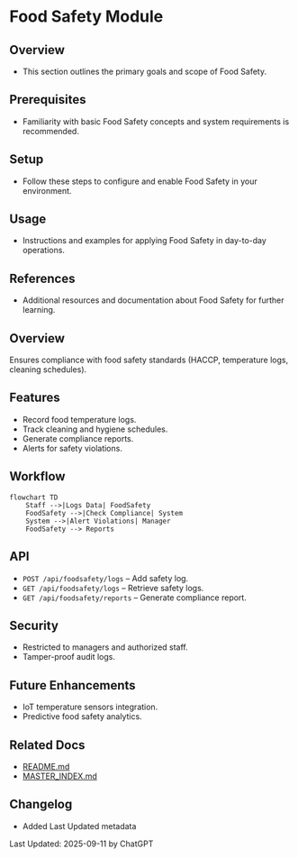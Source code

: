 # Food Safety Module

## Overview
- This section outlines the primary goals and scope of Food Safety.

## Prerequisites
- Familiarity with basic Food Safety concepts and system requirements is recommended.

## Setup
- Follow these steps to configure and enable Food Safety in your environment.

## Usage
- Instructions and examples for applying Food Safety in day-to-day operations.

## References
- Additional resources and documentation about Food Safety for further learning.


## Overview
Ensures compliance with food safety standards (HACCP, temperature logs, cleaning schedules).

## Features
- Record food temperature logs.  
- Track cleaning and hygiene schedules.  
- Generate compliance reports.  
- Alerts for safety violations.  

## Workflow
```mermaid
flowchart TD
    Staff -->|Logs Data| FoodSafety
    FoodSafety -->|Check Compliance| System
    System -->|Alert Violations| Manager
    FoodSafety --> Reports
```

## API
- `POST /api/foodsafety/logs` – Add safety log.  
- `GET /api/foodsafety/logs` – Retrieve safety logs.  
- `GET /api/foodsafety/reports` – Generate compliance report.  

## Security
- Restricted to managers and authorized staff.  
- Tamper-proof audit logs.  

## Future Enhancements
- IoT temperature sensors integration.  
- Predictive food safety analytics.

## Related Docs
- [README.md](README.md)
- [MASTER_INDEX.md](MASTER_INDEX.md)


## Changelog
- Added Last Updated metadata

Last Updated: 2025-09-11 by ChatGPT
